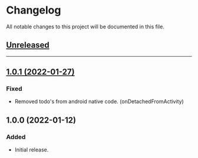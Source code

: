 # Changelog
All notable changes to this project will be documented in this file.

## [Unreleased](https://github.com/Teknasyon-Teknoloji/deepwallkids-flutter-sdk/compare/1.0.1...main)


---


## [1.0.1 (2022-01-27)](https://github.com/Teknasyon-Teknoloji/deepwallkids-flutter-sdk/compare/1.0.0...1.0.1)
### Fixed
- Removed todo's from android native code. (onDetachedFromActivity)

## 1.0.0 (2022-01-12)
### Added
- Initial release.
